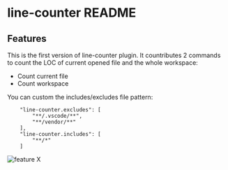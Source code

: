 # line-counter README

## Features

This is the first version of line-counter plugin. It countributes 2 commands to count the LOC of current opened file and the whole workspace:

- Count current file
- Count workspace

You can custom the includes/excludes file pattern: 

```
    "line-counter.excludes": [
        "**/.vscode/**",
        "**/vendor/**"
    ],
    "line-counter.includes": [
        "**/*"
    ]
```


![feature X](https://github.com/Dollyn/vscode-line-counter/raw/master/images/overview.gif)
